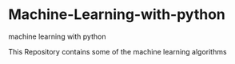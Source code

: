 # Machine-Learning-with-python
machine learning with python

This Repository contains some of the machine learning algorithms

